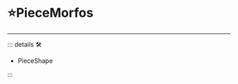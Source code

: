 # ⭐<labos>PieceMorfos</labos>

---

<!-- =================================================== -->
<!-- =================================================== -->
<!-- =================================================== -->
<!-- =================================================== -->
<!-- =================================================== -->
::: details 🛠

- PieceShape

:::
